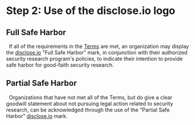 # Step 2: Use of the disclose.io logo

## Full Safe Harbor
 
If all of the requirements in the [Terms](/terms) are met, an organization may display the [disclose.io](https://disclose.io/) "Full Safe Harbor" mark, in conjunction with their authorized security research program's policies, to indicate their intention to provide safe harbor for good-faith security research.
 
## Partial Safe Harbor
 
Organizations that have not met all of the Terms, but do give a clear goodwill statement about not pursuing legal action related to security research, can be acknowledged through the use of the "Partial Safe Harbor" [disclose.io](https://disclose.io/) mark.
